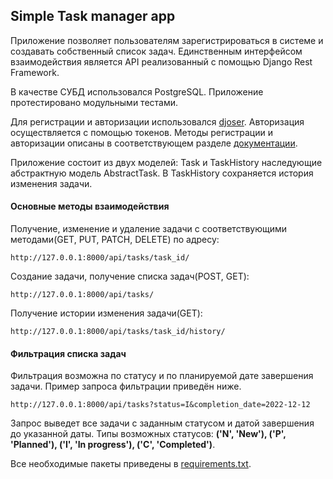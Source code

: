 ## Simple Task manager app

Приложение позволяет пользователям зарегистрироваться в системе и создавать 
собственный список задач. Единственным интерфейсом взаимодействия является 
API реализованный с помощью Django Rest Framework.

В качестве СУБД использовался PostgreSQL. Приложение протестировано модульными тестами. 

Для регистрации и авторизации использовался [djoser](https://github.com/sunscrapers/djoser).
Авторизация осуществляется с помощью токенов. Методы регистрации и авторизации 
описаны в соответствующем разделе [документации](https://djoser.readthedocs.io/en/latest/sample_usage.html).

Приложение состоит из двух моделей: Task и TaskHistory наследующие абстрактную модель AbstractTask. В TaskHistory сохраняется история изменения задачи.

#### Основные методы взаимодействия

Получение, изменение и удаление задачи с соответствующими методами(GET, PUT, PATCH, DELETE) по адресу:
```
http://127.0.0.1:8000/api/tasks/task_id/
```

Создание задачи, получение списка задач(POST, GET):
```
http://127.0.0.1:8000/api/tasks/
```

Получение истории изменения задачи(GET):
```
http://127.0.0.1:8000/api/tasks/task_id/history/
```

#### Фильтрация списка задач

Фильтрация возможна по статусу и по планируемой дате завершения задачи. Пример
 запроса фильтрации приведён ниже.
```
http://127.0.0.1:8000/api/tasks?status=I&completion_date=2022-12-12
```
Запрос выведет все задачи с заданным статусом и датой завершения до указанной даты.
Типы возможных статусов: **('N', 'New'), ('P', 'Planned'), ('I', 'In progress'), ('C', 'Completed')**.

Все необходимые пакеты приведены в [requirements.txt](https://github.com/BakytzhanBektugan/task_manager/blob/master/requirements.txt).
